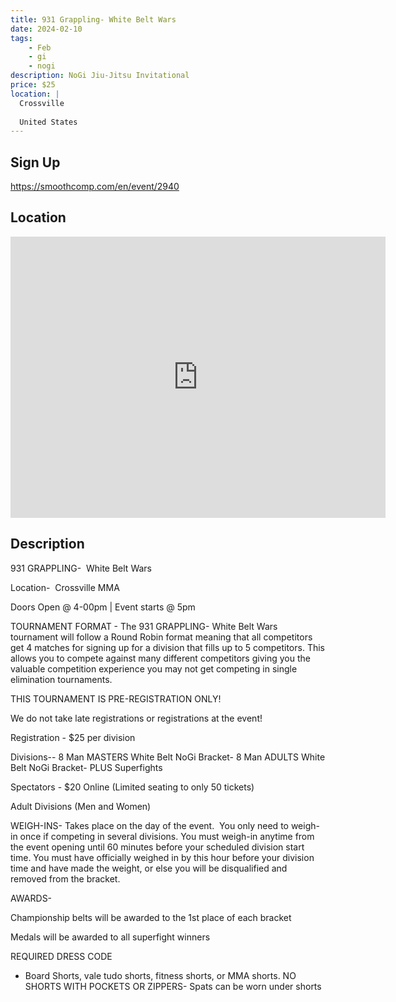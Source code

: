```yaml
---
title: 931 Grappling- White Belt Wars
date: 2024-02-10
tags:
    - Feb
    - gi 
    - nogi 
description: NoGi Jiu-Jitsu Invitational
price: $25
location: |
  Crossville
  
  United States
---
```

## Sign Up
https://smoothcomp.com/en/event/2940

## Location
<iframe src="https://www.google.com/maps/embed?pb=!1m18!1m12!1m3!1d12345.6789!2d-85.0179413!3d35.8405555!2m3!1f0!2f0!3f0!3m2!1i1024!2i768!4f13.1!3m3!1m2!1s0x0%3A0x0!2z35.8405555!5e0!3m2!1sen!2sus!4v1234567890" width="600" height="450" style="border:0;" allowfullscreen="" loading="lazy"></iframe>

## Description
931 GRAPPLING-  White Belt Wars


Location-  Crossville MMA


Doors Open @ 4-00pm | Event starts @ 5pm


TOURNAMENT FORMAT - The 931 GRAPPLING- White Belt Wars tournament will follow a Round Robin format meaning that all competitors get 4 matches for signing up for a division that fills up to 5 competitors. This allows you to compete against many different competitors giving you the valuable competition experience you may not get competing in single elimination tournaments. 


THIS TOURNAMENT IS PRE-REGISTRATION ONLY!


We do not take late registrations or registrations at the event!


Registration - $25 per division


Divisions-- 8 Man MASTERS White Belt NoGi Bracket- 8 Man ADULTS White Belt NoGi Bracket- PLUS Superfights


Spectators - $20 Online (Limited seating to only 50 tickets)


Adult Divisions (Men and Women)


WEIGH-INS- Takes place on the day of the event.  You only need to weigh-in once if competing in several divisions. You must weigh-in anytime from the event opening until 60 minutes before your scheduled division start time. You must have officially weighed in by this hour before your division time and have made the weight, or else you will be disqualified and removed from the bracket.


AWARDS- 


Championship belts will be awarded to the 1st place of each bracket


Medals will be awarded to all superfight winners


REQUIRED DRESS CODE


- Board Shorts, vale tudo shorts, fitness shorts, or MMA shorts. NO SHORTS WITH POCKETS OR ZIPPERS- Spats can be worn under shorts